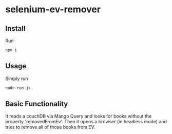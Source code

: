 # selenium-ev-remover

## Install
Run
```bash
npm i
```

## Usage

Simply run
```bash
node run.js
```


## Basic Functionality
It reads a couchDB via Mango Query and looks for books without the property 'removedFromEv'.
Then it opens a browser (in headless mode) and tries to remove all of those books from EV.
